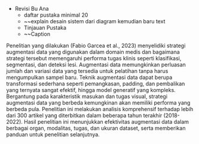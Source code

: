 - Revisi Bu Ana
	- daftar pustaka minimal 20
	- ~~explain desain sistem dari diagram kemudian baru text 
	- Tinjauan Pustaka 
	- ~~Caption


Penelitian yang dilakukan (Fabio Garcea et al., 2023) menyelidiki strategi augmentasi data yang digunakan dalam domain medis dan bagaimana strategi tersebut memengaruhi performa tugas klinis seperti klasifikasi, segmentasi, dan deteksi lesi. Augmentasi data memungkinkan perluasan jumlah dan variasi data yang tersedia untuk pelatihan tanpa harus mengumpulkan sampel baru. Teknik augmentasi data dapat berupa transformasi sederhana seperti pemangkasan, padding, dan pembalikan yang ternyata sangat efektif, hingga model generatif yang kompleks. Bergantung pada karakteristik masukan dan tugas visual, strategi augmentasi data yang berbeda kemungkinan akan memiliki performa yang berbeda pula. Penelitian ini melakukan analisis komprehensif terhadap lebih dari 300 artikel yang diterbitkan dalam beberapa tahun terakhir (2018-2022). Hasil penelitian ini menunjukkan efektivitas augmentasi data dalam berbagai organ, modalitas, tugas, dan ukuran dataset, serta memberikan panduan untuk penelitian selanjutnya.